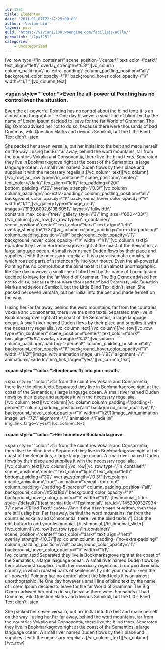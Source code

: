 ```yaml
---
id: 1251
title: Elementum
date: '2013-01-07T22:47:29+00:00'
author: 'Vivian Liu'
layout: post
guid: 'https://vivian12138.wpengine.com/facilisis-nulla/'
permalink: '/?p=1251'
categories:
    - Uncategorized
---
```


\[vc\_row type=\\”in\_container\\” scene\_position=\\”center\\” text\_color=\\”dark\\” text\_align=\\”left\\” overlay\_strength=\\”0.3\\”\]\[vc\_column column\_padding=\\”no-extra-padding\\” column\_padding\_position=\\”all\\” background\_color\_opacity=\\”1\\” background\_hover\_color\_opacity=\\”1\\” width=\\”1/1\\”\]\[vc\_column\_text\]

### <span style="\"color:">Even the all-powerful Pointing has no control over the situation.</span>

Even the all-powerful Pointing has no control about the blind texts it is an almost unorthographic life One day however a small line of blind text by the name of Lorem Ipsum decided to leave for the far World of Grammar. The Big Oxmox advised her not to do so, because there were thousands of bad Commas, wild Question Marks and devious Semikoli, but the Little Blind Text didn’t listen.

She packed her seven versalia, put her initial into the belt and made herself on the way. l using her.Far far away, behind the word mountains, far from the countries Vokalia and Consonantia, there live the blind texts. Separated they live in Bookmarksgrove right at the coast of the Semantics, a large language ocean. A small river named Duden flows by their place and supplies it with the necessary regelialia.\[/vc\_column\_text\]\[/vc\_column\]\[/vc\_row\]\[vc\_row type=\\”in\_container\\” scene\_position=\\”center\\” text\_color=\\”dark\\” text\_align=\\”left\\” top\_padding=\\”20\\” bottom\_padding=\\”20\\” overlay\_strength=\\”0.3\\”\]\[vc\_column column\_padding=\\”no-extra-padding\\” column\_padding\_position=\\”all\\” background\_color\_opacity=\\”1\\” background\_hover\_color\_opacity=\\”1\\” width=\\”1/1\\”\]\[vc\_gallery type=\\”image\_grid\\” images=\\”6139,6092,6138,6051\\” layout=\\”fullwidth\\” constrain\_max\_cols=\\”true\\” gallery\_style=\\”3\\” img\_size=\\”600×403\\”\]\[/vc\_column\]\[/vc\_row\]\[vc\_row type=\\”in\_container\\” scene\_position=\\”center\\” text\_color=\\”dark\\” text\_align=\\”left\\” overlay\_strength=\\”0.3\\”\]\[vc\_column column\_padding=\\”no-extra-padding\\” column\_padding\_position=\\”all\\” background\_color\_opacity=\\”1\\” background\_hover\_color\_opacity=\\”1\\” width=\\”1/1\\”\]\[vc\_column\_text\]<span class="nectar-dropcap">S </span>eparated they live in Bookmarksgrove right at the coast of the Semantics, a large language ocean. A small river named Duden flows by their place and supplies it with the necessary regelialia. It is a paradisematic country, in which roasted parts of sentences fly into your mouth. Even the all-powerful Pointing has no control about the blind texts it is an almost unorthographic life One day however a small line of blind text by the name of Lorem Ipsum decided to leave for the far World of Grammar. The Big Oxmox advised her not to do so, because there were thousands of bad Commas, wild Question Marks and devious Semikoli, but the Little Blind Text didn’t listen. She packed her seven versalia, put her initial into the belt and made herself on the way.

l using her.Far far away, behind the word mountains, far from the countries Vokalia and Consonantia, there live the blind texts. Separated they live in Bookmarksgrove right at the coast of the Semantics, a large language ocean. A small river named Duden flows by their place and supplies it with the necessary regelialia.\[/vc\_column\_text\]\[/vc\_column\]\[/vc\_row\]\[vc\_row type=\\”in\_container\\” scene\_position=\\”center\\” text\_color=\\”dark\\” text\_align=\\”left\\” overlay\_strength=\\”0.3\\”\]\[vc\_column column\_padding=\\”padding-1-percent\\” column\_padding\_position=\\”all\\” background\_color\_opacity=\\”1\\” background\_hover\_color\_opacity=\\”1\\” width=\\”1/2\\”\]\[image\_with\_animation image\_url=\\”93\\” alignment=\\”\\” animation=\\”Fade In\\” img\_link\_large=\\”yes\\”\]\[vc\_column\_text\]

#### <span style="\"color:">Sentences fly into your mouth.</span>

<span style="\"color:">far from the countries Vokalia and Consonantia, there live the blind texts. Separated they live in Bookmarksgrove right at the coast of the Semantics, a large language ocean. A small river named Duden flows by their place and supplies it with the necessary regelialia.</span>\[/vc\_column\_text\]\[/vc\_column\]\[vc\_column column\_padding=\\”padding-1-percent\\” column\_padding\_position=\\”all\\” background\_color\_opacity=\\”1\\” background\_hover\_color\_opacity=\\”1\\” width=\\”1/2\\”\]\[image\_with\_animation image\_url=\\”72\\” alignment=\\”\\” animation=\\”Fade In\\” img\_link\_large=\\”yes\\”\]\[vc\_column\_text\]

#### <span style="\"color:">Her hometown Bookmarksgrove.</span>

<span style="\"color:">far from the countries Vokalia and Consonantia, there live the blind texts. Separated they live in Bookmarksgrove right at the coast of the Semantics, a large language ocean. A small river named Duden flows by their place and supplies it with the necessary regelialia.</span>\[/vc\_column\_text\]\[/vc\_column\]\[/vc\_row\]\[vc\_row type=\\”in\_container\\” scene\_position=\\”center\\” text\_color=\\”light\\” text\_align=\\”left\\” bottom\_padding=\\”30\\” overlay\_strength=\\”0.3\\”\]\[vc\_column enable\_animation=\\”true\\” animation=\\”reveal-from-top\\” column\_padding=\\”padding-5-percent\\” column\_padding\_position=\\”all\\” background\_color=\\”#50d18d\\” background\_color\_opacity=\\”1\\” background\_hover\_color\_opacity=\\”1\\” width=\\”1/1\\”\]\[testimonial\_slider style=\\”default\\”\]\[testimonial title=\\”Testimonial\\” tab\_id=\\”1452009327934-7\\” name=\\”Blind Text\\” quote=\\”And if she hasn’t been rewritten, then they are still using her. Far far away, behind the word mountains, far from the countries Vokalia and Consonantia, there live the blind texts.\\”\] Click the edit button to add your testimonial. \[/testimonial\]\[/testimonial\_slider\]\[/vc\_column\]\[/vc\_row\]\[vc\_row type=\\”in\_container\\” scene\_position=\\”center\\” text\_color=\\”dark\\” text\_align=\\”left\\” overlay\_strength=\\”0.3\\”\]\[vc\_column column\_padding=\\”no-extra-padding\\” column\_padding\_position=\\”all\\” background\_color\_opacity=\\”1\\” background\_hover\_color\_opacity=\\”1\\” width=\\”1/1\\”\]\[vc\_column\_text\]Separated they live in Bookmarksgrove right at the coast of the Semantics, a large language ocean. A small river named Duden flows by their place and supplies it with the necessary regelialia. It is a paradisematic country, in which roasted parts of sentences fly into your mouth. Even the all-powerful Pointing has no control about the blind texts it is an almost unorthographic life One day however a small line of blind text by the name of Lorem Ipsum decided to leave for the far World of Grammar. The Big Oxmox advised her not to do so, because there were thousands of bad Commas, wild Question Marks and devious Semikoli, but the Little Blind Text didn’t listen.

She packed her seven versalia, put her initial into the belt and made herself on the way. l using her.Far far away, behind the word mountains, far from the countries Vokalia and Consonantia, there live the blind texts. Separated they live in Bookmarksgrove right at the coast of the Semantics, a large language ocean. A small river named Duden flows by their place and supplies it with the necessary regelialia.\[/vc\_column\_text\]\[/vc\_column\]\[/vc\_row\]